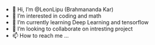 - 👋 Hi, I’m @LeonLipu (Brahmananda Kar)
- 👀 I’m interested in coding and math
- 🌱 I’m currently learning Deep Learning and tensorflow 
- 💞️ I’m looking to collaborate on intresting project
- 📫 How to reach me ...

<!---
LeonLipu/LeonLipu is a ✨ special ✨ repository because its `README.md` (this file) appears on your GitHub profile.
You can click the Preview link to take a look at your changes.
--->
